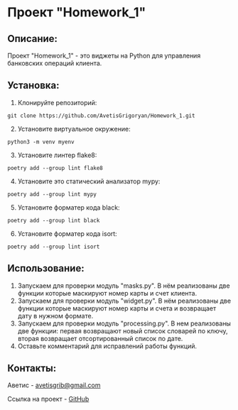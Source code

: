 # Проект "Homework_1"

## Описание:
Проект "Homework_1" - это виджеты на Python для управления банковских операций клиента. 

## Установка:
1. Клонируйте репозиторий:
```
git clone https://github.com/AvetisGrigoryan/Homework_1.git
```
2. Установите виртуальное окружение:
```
python3 -m venv myenv
```
3. Установите линтер flake8:
```
poetry add --group lint flake8
```
4. Установите  это статический анализатор mypy:
```
poetry add --group lint mypy
```
5. Установите форматер кода black:
```
poetry add --group lint black
```
6. Установите форматер кода isort:
```
poetry add --group lint isort
```
## Использование:
1. Запускаем для проверки модуль "masks.py". В нём реализованы две функции которые маскируют номер карты и счет клиента.
2. Запускаем для проверки модуль "widget.py". В нём реализованы две функции которые маскируют номер карты и счета и возвращает дату в нужном формате.
3. Запускаем для проверки модуль "processing.py". В нем реализованы две функции: первая возвращают новый список словарей по ключу, вторая возвращает отсортированный список по дате.
4. Оставьте комментарий для исправлений работы функций.

## Контакты:
Аветис - avetisgrib@gmail.com

Ссылка на проект - [GitHub](https://github.com/AvetisGrigoryan/Homework_1.git)

